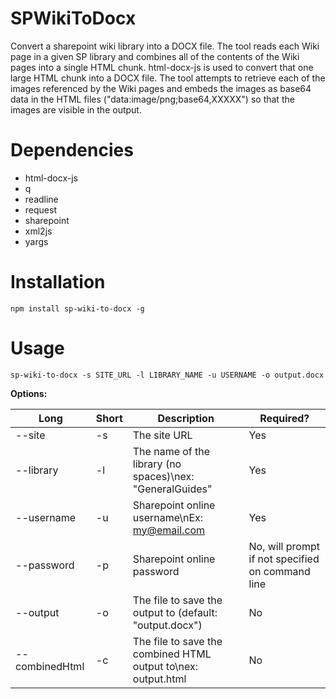 # SPWikiToDocx
Convert a sharepoint wiki library into a DOCX file.
The tool reads each Wiki page in a given SP library and combines all of the contents of the Wiki pages into a single HTML chunk. html-docx-js is used to convert that one large HTML chunk into a DOCX file.
The tool attempts to retrieve each of the images referenced by the Wiki pages and embeds the images as base64 data in the HTML files ("data:image/png;base64,XXXXX") so that the images are visible in the output.

# Dependencies
* html-docx-js
* q
* readline
* request
* sharepoint
* xml2js
* yargs

# Installation
```
npm install sp-wiki-to-docx -g
```

# Usage
```
sp-wiki-to-docx -s SITE_URL -l LIBRARY_NAME -u USERNAME -o output.docx
```

**Options:**

| Long | Short | Description | Required? |
| ---- | ----- | ----------- | --------- |
| --site | -s | The site URL | Yes |
| --library | -l | The name of the library (no spaces)\nex: "GeneralGuides" | Yes | 
| --username | -u | Sharepoint online username\nEx: my@email.com | Yes |
| --password | -p | Sharepoint online password | No, will prompt if not specified on command line |
| --output | -o | The file to save the output to (default: "output.docx") | No |
| --combinedHtml | -c | The file to save the combined HTML output to\nex: output.html | No |